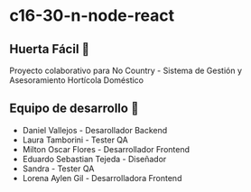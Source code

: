 # c16-30-n-node-react
## Huerta Fácil 🌿
Proyecto colaborativo para No Country - Sistema de Gestión y Asesoramiento Hortícola Doméstico

## Equipo de desarrollo 👥
* Daniel Vallejos - Desarollador Backend
* Laura Tamborini - Tester QA
* Milton Oscar Flores - Desarrollador Frontend
* Eduardo Sebastian Tejeda - Diseñador
* Sandra - Tester QA
* Lorena Aylen Gil - Desarrolladora Frontend


